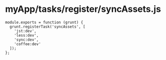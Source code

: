 # myApp/tasks/register/syncAssets.js


<docmeta name="displayName" value="syncAssets.js">

```
module.exports = function (grunt) {
  grunt.registerTask('syncAssets', [
    'jst:dev',
    'less:dev',
    'sync:dev',
    'coffee:dev'
  ]);
};

```
